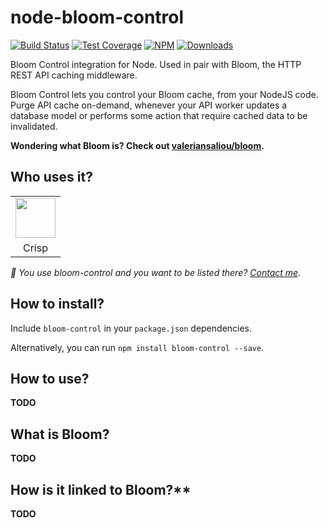 # node-bloom-control

[![Build Status](https://img.shields.io/travis/valeriansaliou/node-bloom-control/master.svg)](https://travis-ci.org/valeriansaliou/node-bloom-control) [![Test Coverage](https://img.shields.io/coveralls/valeriansaliou/node-bloom-control/master.svg)](https://coveralls.io/github/valeriansaliou/node-bloom-control?branch=master) [![NPM](https://img.shields.io/npm/v/bloom-control.svg)](https://www.npmjs.com/package/bloom-control) [![Downloads](https://img.shields.io/npm/dt/bloom-control.svg)](https://www.npmjs.com/package/bloom-control)

Bloom Control integration for Node. Used in pair with Bloom, the HTTP REST API caching middleware.

Bloom Control lets you control your Bloom cache, from your NodeJS code. Purge API cache on-demand, whenever your API worker updates a database model or performs some action that require cached data to be invalidated.

**Wondering what Bloom is? Check out [valeriansaliou/bloom](https://github.com/valeriansaliou/bloom).**

## Who uses it?

<table>
<tr>
<td align="center"><a href="https://crisp.im/"><img src="https://valeriansaliou.github.io/node-bloom-control/images/crisp.png" height="64" /></a></td>
</tr>
<tr>
<td align="center">Crisp</td>
</tr>
</table>

_👋 You use bloom-control and you want to be listed there? [Contact me](https://valeriansaliou.name/)._

## How to install?

Include `bloom-control` in your `package.json` dependencies.

Alternatively, you can run `npm install bloom-control --save`.

## How to use?

**TODO**

## What is Bloom?

**TODO**

## How is it linked to Bloom?**

**TODO**
